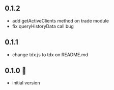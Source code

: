 ## 0.1.2
- add getActiveClients method on trade module
- fix queryHistoryData call bug

## 0.1.1
- change tdx.js to tdx on README.md

## 0.1.0 
- initial version
